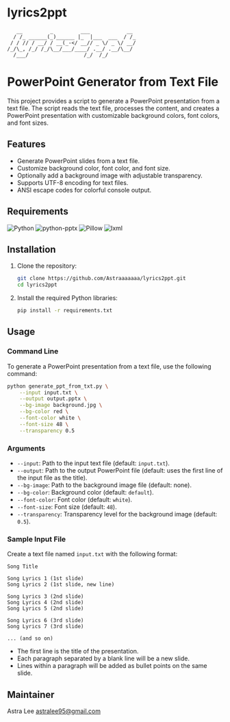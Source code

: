 # lyrics2ppt

<!-- ![ASCII Art](carbon.png) -->

```
   __         _         ___            __ 
  / /_ ______(_)______ |_  |___  ___  / /_
 / / // / __/ / __(_-</ __// _ \/ _ \/ __/
/_/\_, /_/ /_/\__/___/____/ .__/ .__/\__/ 
  /___/                  /_/  /_/         
```

# PowerPoint Generator from Text File

This project provides a script to generate a PowerPoint presentation from a text file. The script reads the text file, processes the content, and creates a PowerPoint presentation with customizable background colors, font colors, and font sizes.

## Features

- Generate PowerPoint slides from a text file.
- Customize background color, font color, and font size.
- Optionally add a background image with adjustable transparency.
- Supports UTF-8 encoding for text files.
- ANSI escape codes for colorful console output.

## Requirements

![Python](https://img.shields.io/badge/Python-3.x-blue.svg)
![python-pptx](https://img.shields.io/badge/python--pptx-0.6.21-green.svg)
![Pillow](https://img.shields.io/badge/Pillow-8.2.0-yellow.svg)
![lxml](https://img.shields.io/badge/lxml-4.6.3-red.svg)

## Installation

1. Clone the repository:
    ```sh
    git clone https://github.com/Astraaaaaaa/lyrics2ppt.git
    cd lyrics2ppt
    ```

2. Install the required Python libraries:
    ```sh
    pip install -r requirements.txt
    ```

## Usage

### Command Line

To generate a PowerPoint presentation from a text file, use the following command:

```sh
python generate_ppt_from_txt.py \
    --input input.txt \
    --output output.pptx \
    --bg-image background.jpg \
    --bg-color red \
    --font-color white \
    --font-size 48 \
    --transparency 0.5
```

### Arguments

- `--input`: Path to the input text file (default: `input.txt`).
- `--output`: Path to the output PowerPoint file (default: uses the first line of the input file as the title).
- `--bg-image`: Path to the background image file (default: none).
- `--bg-color`: Background color (default: `default`).
- `--font-color`: Font color (default: `white`).
- `--font-size`: Font size (default: `48`).
- `--transparency`: Transparency level for the background image (default: `0.5`).

### Sample Input File

Create a text file named `input.txt` with the following format:
```
Song Title

Song Lyrics 1 (1st slide)
Song Lyrics 2 (1st slide, new line)

Song Lyrics 3 (2nd slide)
Song Lyrics 4 (2nd slide)
Song Lyrics 5 (2nd slide)

Song Lyrics 6 (3rd slide)
Song Lyrics 7 (3rd slide)

... (and so on)
```
- The first line is the title of the presentation.
- Each paragraph separated by a blank line will be a new slide.
- Lines within a paragraph will be added as bullet points on the same slide.

## Maintainer

Astra Lee <astralee95@gmail.com>
